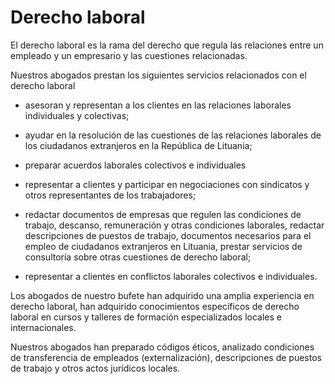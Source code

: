 # Derecho laboral

El derecho laboral es la rama del derecho que regula las relaciones entre un empleado y un empresario y las cuestiones relacionadas.

Nuestros abogados prestan los siguientes servicios relacionados con el derecho laboral

- asesoran y representan a los clientes en las relaciones laborales individuales y colectivas;

- ayudar en la resolución de las cuestiones de las relaciones laborales de los ciudadanos extranjeros en la República de Lituania;

- preparar acuerdos laborales colectivos e individuales

- representar a clientes y participar en negociaciones con sindicatos y otros representantes de los trabajadores;

- redactar documentos de empresas que regulen las condiciones de trabajo, descanso, remuneración y otras condiciones laborales, redactar descripciones de puestos de trabajo, documentos necesarios para el empleo de ciudadanos extranjeros en Lituania, prestar servicios de consultoría sobre otras cuestiones de derecho laboral;

- representar a clientes en conflictos laborales colectivos e individuales.

Los abogados de nuestro bufete han adquirido una amplia experiencia en derecho laboral, han adquirido conocimientos específicos de derecho laboral en cursos y talleres de formación especializados locales e internacionales.

Nuestros abogados han preparado códigos éticos, analizado condiciones de transferencia de empleados (externalización), descripciones de puestos de trabajo y otros actos jurídicos locales.

